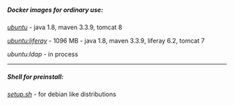 ##### Docker images for ordinary use:


*[ubuntu](https://github.com/solairerove/docker/tree/master/ubuntu)* - java 1.8, maven 3.3.9, tomcat 8

*[ubuntu:liferay](https://github.com/solairerove/docker/tree/master/ubuntu-liferay)* - 1096 MB - java 1.8, maven 3.3.9, liferay 6.2, tomcat 7

*ubuntu:ldap* - in process


___

##### Shell for preinstall:


*[setup.sh](https://github.com/solairerove/docker/tree/master/shell)* - for debian like distributions
